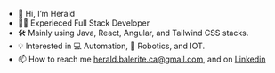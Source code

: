 - 👋 Hi, I’m Herald
- 🧑‍💻 Experieced Full Stack Developer
- 🛠️ Mainly using Java, React, Angular, and Tailwind CSS stacks.
- 💡 Interested in 💻 Automation, :robot: Robotics, and IOT.
- 📫 How to reach me herald.balerite.ca@gmail.com, and on [Linkedin](https://www.linkedin.com/in/heraldbalerite/)


<!---
heralddsb/heralddsb is a ✨ special ✨ repository because its `README.md` (this file) appears on your GitHub profile.
You can click the Preview link to take a look at your changes.
--->
